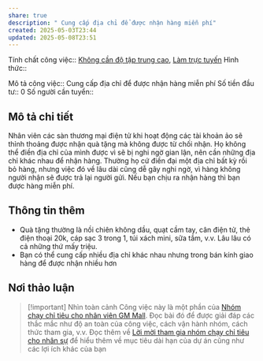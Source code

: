 ```yaml
---
share: true
description: " Cung cấp địa chỉ để được nhận hàng miễn phí"
created: 2025-05-03T23:44
updated: 2025-05-08T23:51
---
```

Tính chất công việc:: [Không cần độ tập trung cao](../../../../1.%20T%C3%ADnh%20ch%E1%BA%A5t%20c%C3%B4ng%20vi%E1%BB%87c/Theo%20t%C3%ADnh%20ch%E1%BA%A5t%20c%C3%B4ng%20vi%E1%BB%87c/Kh%C3%B4ng%20c%E1%BA%A7n%20%C4%91%E1%BB%99%20t%E1%BA%ADp%20trung%20cao.md), [Làm trực tuyến](../../../../1.%20T%C3%ADnh%20ch%E1%BA%A5t%20c%C3%B4ng%20vi%E1%BB%87c/Theo%20t%C3%ADnh%20ch%E1%BA%A5t%20c%C3%B4ng%20vi%E1%BB%87c/L%C3%A0m%20tr%E1%BB%B1c%20tuy%E1%BA%BFn.md)
Hình thức:: 

Mô tả công việc:: Cung cấp địa chỉ để được nhận hàng miễn phí
Số tiền đầu tư:: 0
Số người cần tuyển:: 

## Mô tả chi tiết
Nhân viên các sàn thương mại điện tử khi hoạt động các tài khoản ảo sẽ thỉnh thoảng được nhận quà tặng mà không được từ chối nhận. Họ không thể điền địa chỉ của mình được vì sẽ bị nghi ngờ gian lận, nên cần những địa chỉ khác nhau để nhận hàng. Thường họ cứ điền đại một địa chỉ bất kỳ rồi bỏ hàng, nhưng việc đó về lâu dài cũng dễ gây nghi ngờ, vì hàng không người nhận sẽ được trả lại người gửi. Nếu bạn chịu ra nhận hàng thì bạn được hàng miễn phí.

## Thông tin thêm
- Quà tặng thường là nồi chiên không dầu, quạt cầm tay, cân điện tử, thẻ điện thoại 20k, cáp sạc 3 trong 1, túi xách mini, sữa tắm, v.v. Lâu lâu có cả những thứ mấy triệu.
- Bạn có thể cung cấp nhiều địa chỉ khác nhau nhưng trong bán kính giao hàng để được nhận nhiều hơn

## Nơi thảo luận
> [!important] Nhìn toàn cảnh
> Công việc này là một phần của [Nhóm chạy chỉ tiêu cho nhân viên GM Mall](./index.md). Đọc bài đó để được giải đáp các thắc mắc như độ an toàn của công việc, cách vận hành nhóm, cách thức tham gia, v.v. Đọc thêm về [Lời mời tham gia nhóm chạy chỉ tiêu cho nhân sự](../../../../../../%F0%9F%93%90D%E1%BB%B1%20%C3%A1n/Ch%E1%BA%A1y%20ch%E1%BB%89%20ti%C3%AAu/L%E1%BB%9Di%20m%E1%BB%9Di%20tham%20gia%20nh%C3%B3m%20ch%E1%BA%A1y%20ch%E1%BB%89%20ti%C3%AAu%20cho%20nh%C3%A2n%20s%E1%BB%B1.md) để hiểu thêm về mục tiêu dài hạn của dự án cũng như các lợi ích khác của bạn
